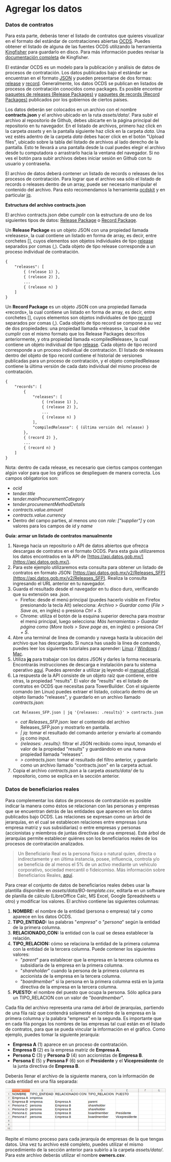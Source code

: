 # Agregar los datos

### Datos de contratos

Para esta parte, deberás tener el listado de contratos que quieres visualizar en el formato del estándar de contrataciones abiertas [OCDS](http://standard.open-contracting.org/latest/en/). Puedes obtener el listado de alguna de las fuentes OCDS utilizando la herramienta [Kingfisher](https://github.com/open-contracting/kingfisher) para guardarlo en disco. Para más información puedes revisar la [documentación completa](https://ocdskingfisher.readthedocs.io/en/latest/) de Kingfisher.

El estándar OCDS es un modelo para la publicación y análisis de datos de procesos de contratación. Los datos publicados bajo el estándar se encuentran en el formato [JSON](https://www.json.org/json-es.html) y pueden presentarse de dos formas: [release](http://standard.open-contracting.org/latest/en/schema/reference/) y [record](http://standard.open-contracting.org/latest/en/schema/records_reference/). Generalmente, los datos OCDS se publican en listados de procesos de contratación conocidos como packages. Es posible encontrar [paquetes de releases (Release Packages)](http://standard.open-contracting.org/latest/en/schema/release_package/) y [paquetes de records (Record Packages)](http://standard.open-contracting.org/latest/en/schema/record_package/) publicados por los gobiernos de ciertos países.

Los datos deberán ser colocados en un archivo con el nombre **contracts.json** y el archivo ubicado en la ruta *assets/data/*. Para subir el archivo al repositorio de Github, debes ubicarte en la página principal del repositorio en tu navegador. En el listado de archivos, primero haz click en la carpeta *assets* y en la pantalla siguiente haz click en la carpeta *data*. Una vez estés adentro de la carpeta *data* debes hacer click en el botón "Upload files", ubicado sobre la tabla del listado de archivos al lado derecho de la pantalla. Esto te llevará a una pantalla desde la cual puedes elegir el archivo desde tu computadora o arrastrarlo hacia la ventana del navegador. Si no ves el botón para subir archivos debes iniciar sesión en Github con tu usuario y contraseña.

El archivo de datos deberá contener un listado de records o releases de los procesos de contratación. Para lograr que el archivo sea sólo el listado de records o releases dentro de un array, puede ser necesario manipular el contenido del archivo. Para esto recomendamos la herramienta [ocdskit](https://github.com/open-contracting/ocdskit) y en particular [jq](https://stedolan.github.io/jq/).

**Estructura del archivo contracts.json**

El archivo contracts.json debe cumplir con la estructura de uno de los siguientes tipos de datos: [Release Package](http://standard.open-contracting.org/latest/en/schema/release_package/) o [Record Package](http://standard.open-contracting.org/latest/en/schema/record_package/).

Un **Release Package** es un objeto JSON con una propiedad llamada «releases», la cual contiene un listado en forma de array, es decir, entre corchetes [], cuyos elementos son objetos individuales de tipo [release](http://standard.open-contracting.org/latest/en/schema/reference/) separados por comas (,). Cada objeto de tipo release corresponde a un proceso individual de contratación.
```
{
    "releases": [
        { (release 1) },
        { (release 2) },
        ...
        { (release n) }
    ]
}
```

Un **Record Package** es un objeto JSON con una propiedad llamada «records», la cual contiene un listado en forma de array, es decir, entre corchetes [], cuyos elementos son objetos individuales de tipo [record](http://standard.open-contracting.org/latest/en/schema/records_reference/) separados por comas (,). Cada objeto de tipo record se compone a su vez de dos propiedades: una propiedad llamada «releases», la cual debe cumplir con el mismo formato que los Release Packages descritos anteriormente, y otra propiedad llamada «compiledRelease», la cual contiene un objeto individual de tipo [release](http://standard.open-contracting.org/latest/en/schema/reference/). Cada objeto de tipo record corresponde a un proceso individual de contratación. El listado de releases dentro del objeto de tipo record contiene el historial de versiones publicadas para un proceso de contratación, y el objeto compiledRelease contiene la última versión de cada dato individual del mismo proceso de contratación.
```
{
    "records": [
        {
            "releases": [
                { (release 1) },
                { (release 2) },
                ...
                { (release n) }
            ],
            "compiledRelease": { (última versión del release) }
        },
        { (record 2) },
        ...
        { (record n) }
    ]
}
```

Nota: dentro de cada release, es necesario que ciertos campos contengan algún valor para que los gráficos se desplieguen de manera correcta. Los campos obligatorios son:
- *ocid*
- *tender.title*
- *tender.mainProcurementCategory*
- *tender.procurementMethodDetails*
- *contracts.value.amount*
- *contracts.value.currency*
- Dentro del campo parties, al menos uno con *role: ["supplier"]* y con valores para los campos de *id* y *name*

**Guía: armar un listado de contratos manualmente**

1. Navega hacia un repositorio o API de datos abiertos que ofrezca descargas de contratos en el formato OCDS. Para esta guía utilizaremos los datos encontrados en la API de [https://api.datos.gob.mx/](https://api.datos.gob.mx/).
2. Para este ejemplo utilizaremos esta consulta para obtener un listado de contratos en formato JSON: [https://api.datos.gob.mx/v2/Releases_SFP](https://api.datos.gob.mx/v2/Releases_SFP). Realiza la consulta ingresando el URL anterior en tu navegador.
3. Guarda el resultado desde el navegador en tu disco duro, verificando que su extensión sea .json.
    - Firefox: desde el menú principal (puedes hacerlo visible en Firefox presionando la tecla Alt) selecciona: *Archivo > Guardar como* (*File > Save as*, en inglés) o presiona *Ctrl + S*.
    - Chrome: utiliza el botón de la esquina superior derecha para mostrar el menú principal, luego selecciona: *Más herramientas > Guardar página como* (*More tools > Save page as*, en inglés) o presiona *Ctrl + S*.
4. Abre una terminal de línea de comando y navega hasta la ubicación del archivo que has descargado. Si nunca has usado la línea de comando, puedes leer los siguientes tutoriales para aprender: [Linux](https://openwebinars.net/blog/La-guia-definitiva-para-aprender-a-usar-la-terminal-de-Linux/) / [Windows](https://www.abrirllave.com/cmd/guion-del-tutorial.php) / [Mac](http://foro-mac.com.ar/tutorial-como-usar-la-terminal-en-mac/).
5. Utiliza **jq** para trabajar con los datos JSON y darles la forma necesaria. Encontrarás instrucciones de descarga e instalación para tu sistema operativo [aquí](https://stedolan.github.io/jq/download/). Puedes aprender a utilizar jq leyendo el [manual oficial](https://stedolan.github.io/jq/manual/).
6. La respuesta de la API consiste de un objeto raíz que contiene, entre otras, la propiedad "results". El valor de "results" es el listado de contratos en OCDS que necesitas para TowerBuilder. Con el siguiente comando (en Linux) puedes extraer el listado, colocarlo dentro de un objeto llamado "releases", y guardarlo en un archivo llamado *contracts.json*:
    ```
    cat Releases_SFP.json | jq '{releases: .results}' > contracts.json
    ```
    - *cat Releases_SFP.json*: leer el contenido del archivo Releases_SFP.json y mostrarlo en pantalla.
    - *| jq*: tomar el resultado del comando anterior y enviarlo al comando jq como input.
    - *{releases: .results}*: filtrar el JSON recibido como input, tomando el valor de la propiedad "results" y guardándolo en una nueva propiedad llamada "releases".
    - *> contracts.json*: tomar el resultado del filtro anterior, y guardarlo como un archivo llamado "contracts.json" en la carpeta actual.
7. Copia el archivo *contracts.json* a la carpeta *assets/data/* de tu repositorio, como se explica en la sección anterior.

### Datos de beneficiarios reales

Para complementar los datos de procesos de contratación es posible indicar la manera como éstos se relacionan con las personas y empresas que se encuentran detrás de las entidades que aparecen en los datos publicados bajo OCDS. Las relaciones se expresan como un árbol de jerarquías, en el cual se establecen relaciones entre empresas (una empresa matriz y sus subsidiarias) o entre empresas y personas (accionistas y miembros de juntas directivas de una empresa). Este árbol de jerarquías permite establecer quiénes son los beneficiarios reales de los procesos de contratación analizados.

> Un Beneficiario Real es la persona física o natural quien, directa o indirectamente y en última instancia, posee, influencia, controla y/o se beneficia de al menos el 5% de un activo mediante un vehículo corporativo, sociedad mercantil o fideicomiso. Más información sobre Beneficiarios Reales, [aquí](https://www.colaboratorio.org/beneficiarios-reales-en-mexico/).

Para crear el conjunto de datos de beneficiarios reales debes usar la plantilla disponible en *assets/data/BO-template.csv*, editarla en un software de planilla de cálculo (LibreOffice Calc, MS Excel, Google Spreadsheets u otro) y modificar los valores. El archivo contiene las siguientes columnas:

1. **NOMBRE:** el nombre de la entidad (persona o empresa) tal y como aparece en los datos OCDS.
2. **TIPO_ENTIDAD:** las palabras "*empresa*" o "*persona*" según la entidad de la primera columna.
3. **RELACIONADO_CON:** la entidad con la cual se desea establecer la relación.
4. **TIPO_RELACION:** cómo se relaciona la entidad de la primera columna con la entidad de la tercera columna. Puede contener los siguientes valores:
    - "*parent*" para establecer que la empresa en la tercera columna es subsidiaria de la empresa en la primera columna.
    - "*shareholder*" cuando la persona de la primera columna es accionista de la empresa en la tercera columna.
    - "*boardmember*" si la persona en la primera columna está en la junta directiva de la empresa en la tercera columna.
5. **PUESTO:** el nombre del puesto que ocupa la persona. Sólo aplica para un TIPO_RELACION con un valor de "*boardmember*".

Cada fila del archivo representa una rama del árbol de jerarquías, partiendo de una fila raíz que contendrá solamente el nombre de la empresa en la primera columna y la palabra "empresa" en la segunda. Es importante que en cada fila pongas los nombres de las empresas tal cual están en el listado de contratos, para que se pueda vincular la información en el gráfico. Como ejemplo, puedes tomar la siguiente jerarquía:

- **Empresa A** (1) aparece en un proceso de contratación.
- **Empresa B** (2) es la empresa matriz de **Empresa A**.
- **Persona C** (3) y **Persona D** (4) son accionistas de **Empresa B**.
- **Persona E** (5) y **Persona F** (6) son el **Presidente** y el **Vicepresidente** de la junta directiva de **Empresa B**.

Deberás llenar el archivo de la siguiente manera, con la información de cada entidad en una fila separada:

![Ejemplo CSV](csvtable.png "Ejemplo CSV")

Repite el mismo proceso para cada jerarquía de empresas de la que tengas datos. Una vez tu archivo esté completo, puedes utilizar el mismo procedimiento de la sección anterior para subirlo a la carpeta *assets/data/*. Para este archivo deberás utilizar el nombre **owners.csv**.
